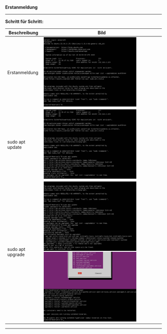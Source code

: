 **Erstanmeldung**

---

**Schritt für Schritt:**

| Beschreibung | Bild |
| ------------ | ---- |
| Erstanmeldung    | <img width="80%" src="https://github.com/dr-woitschek/minecraft/blob/main/JavaEdition/Dedicated_Server/02_Erstanmeldung/Bilder/Grundkonfiguration_01.jpeg"> |
| sudo apt update  | <img width="80%" src="https://github.com/dr-woitschek/minecraft/blob/main/JavaEdition/Dedicated_Server/02_Erstanmeldung/Bilder/Grundkonfiguration_02.jpeg"> |
| sudo apt upgrade | <img width="80%" src="https://github.com/dr-woitschek/minecraft/blob/main/JavaEdition/Dedicated_Server/02_Erstanmeldung/Bilder/Grundkonfiguration_03.jpeg"> <img width="80%" src="https://github.com/dr-woitschek/minecraft/blob/main/JavaEdition/Dedicated_Server/02_Erstanmeldung/Bilder/Grundkonfiguration_04.jpeg"> |


---
